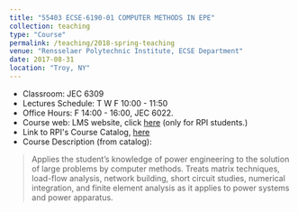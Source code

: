 ```yaml
---
title: "55403 ECSE-6190-01 COMPUTER METHODS IN EPE"
collection: teaching
type: "Course"
permalink: /teaching/2018-spring-teaching
venue: "Rensselaer Polytechnic Institute, ECSE Department"
date: 2017-08-31
location: "Troy, NY"
---
```

- Classroom: JEC 6309
- Lectures Schedule: T W F 10:00 - 11:50
- Office Hours: F 14:00 - 16:00, JEC 6022.
- Course web: LMS website, click [here](https://lms.rpi.edu/) (only for RPI students.)
- Link to RPI's Course Catalog, [here](http://catalog.rpi.edu/index.php)
- Course Description (from catalog):
> Applies the student’s knowledge of power engineering to the solution of large problems by computer methods. Treats matrix techniques, load-flow analysis, network building, short circuit studies, numerical integration, and finite element analysis as it applies to power systems and power apparatus.
